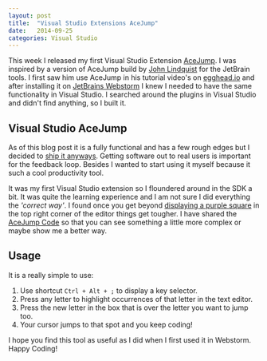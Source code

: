 ```yaml
---
layout: post
title:  "Visual Studio Extensions AceJump"
date:   2014-09-25
categories: Visual Studio
---
```


This week I released my first Visual Studio Extension [AceJump](http://visualstudiogallery.msdn.microsoft.com/2d045428-ec7e-4a77-802c-5365f9ddafa2).  I was inspired by a version of AceJump build by [John Lindquist](http://plugins.jetbrains.com/plugin/7086?pr=phpStorm) for the JetBrain tools.  I first saw him use AceJump in his tutorial video's on [egghead.io](https://egghead.io) and after installing it on [JetBrains Webstorm](http://www.jetbrains.com/webstorm/) I knew I needed to have the same functionality in Visual Studio.  I searched around the plugins in Visual Studio and didn't find anything, so I built it.

## Visual Studio AceJump
As of this blog post it is a fully functional and has a few rough edges but  I decided to [ship it anyways](http://blog.codinghorror.com/version-1-sucks-but-ship-it-anyway/).  Getting software out to real users is important for the feedback loop.  Besides I wanted to start using it myself because it such a cool productivity tool.

It was my first Visual Studio extension so I floundered around in the SDK a bit.  It was quite the learning experience and I am not sure I did everything the *'correct way'*.  I found once you get beyond [displaying a purple square](http://msdn.microsoft.com/en-us/library/dd885474.aspx) in the top right corner of the editor things get tougher.  I have shared the [AceJump Code](https://github.com/jsturtevant/ace-jump) so that you can see something a little more complex or maybe show me a better way.

## Usage
It is a really simple to use:

1. Use shortcut ```Ctrl + Alt + ;``` to display a key selector.  
2. Press any letter to highlight occurrences of that letter in the text editor.   
3. Press the new letter in the box that is over the letter you want to jump too.
4. Your cursor jumps to that spot and you keep coding!

I hope you find this tool as useful as I did when I first used it in Webstorm.  Happy Coding!